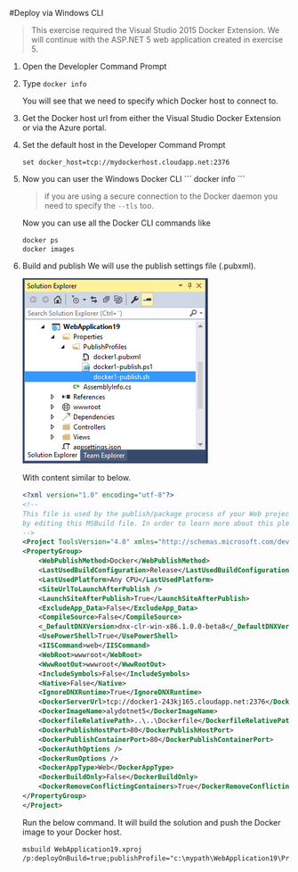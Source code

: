 #Deploy via Windows CLI

>This exercise required the Visual Studio 2015 Docker Extension. We will continue with the ASP.NET 5 web application created in exercise 5.

1. Open the Developler Command Prompt

2. Type ```docker info```

	You will see that we need to specify which Docker host to connect to.

3. Get the Docker host url from either the Visual Studio Docker Extension or via the Azure portal.
4. Set the default host in the Developer Command Prompt
	```
	set docker_host=tcp://mydockerhost.cloudapp.net:2376
	```
5. Now you can user the Windows Docker CLI
	´´´
	docker info
	´´´
	>if you are using a secure connection to the Docker daemon you need to specify the ```--tls``` too.
	
	Now you can use all the Docker CLI commands like
	```
	docker ps
	docker images
	```
6. Build and publish
	We will use the publish settings file (.pubxml).
	
	![](PublishProfiles.png)
	
	With content similar to below.
	```xml
	<?xml version="1.0" encoding="utf-8"?>
	<!--
	This file is used by the publish/package process of your Web project. You can customize the behavior of this process
	by editing this MSBuild file. In order to learn more about this please visit http://go.microsoft.com/fwlink/?LinkID=208121. 
	-->
	<Project ToolsVersion="4.0" xmlns="http://schemas.microsoft.com/developer/msbuild/2003">
	<PropertyGroup>
		<WebPublishMethod>Docker</WebPublishMethod>
		<LastUsedBuildConfiguration>Release</LastUsedBuildConfiguration>
		<LastUsedPlatform>Any CPU</LastUsedPlatform>
		<SiteUrlToLaunchAfterPublish />
		<LaunchSiteAfterPublish>True</LaunchSiteAfterPublish>
		<ExcludeApp_Data>False</ExcludeApp_Data>
		<CompileSource>False</CompileSource>
		<_DefaultDNXVersion>dnx-clr-win-x86.1.0.0-beta8</_DefaultDNXVersion>
		<UsePowerShell>True</UsePowerShell>
		<IISCommand>web</IISCommand>
		<WebRoot>wwwroot</WebRoot>
		<WwwRootOut>wwwroot</WwwRootOut>
		<IncludeSymbols>False</IncludeSymbols>
		<Native>False</Native>
		<IgnoreDNXRuntime>True</IgnoreDNXRuntime>
		<DockerServerUrl>tcp://docker1-243kj165.cloudapp.net:2376</DockerServerUrl>
		<DockerImageName>alydotnet5</DockerImageName>
		<DockerfileRelativePath>..\..\Dockerfile</DockerfileRelativePath>
		<DockerPublishHostPort>80</DockerPublishHostPort>
		<DockerPublishContainerPort>80</DockerPublishContainerPort>
		<DockerAuthOptions />
		<DockerRunOptions />
		<DockerAppType>Web</DockerAppType>
		<DockerBuildOnly>False</DockerBuildOnly>
		<DockerRemoveConflictingContainers>True</DockerRemoveConflictingContainers>
	</PropertyGroup>
	</Project>
	```

	Run the below command. It will build the solution and push the Docker image to your Docker host.

	```
	msbuild WebApplication19.xproj /p:deployOnBuild=true;publishProfile="c:\mypath\WebApplication19\Properties\PublishProfiles\docker1.pubxml"
	```